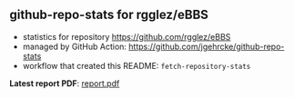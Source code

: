 ## github-repo-stats for rgglez/eBBS

- statistics for repository https://github.com/rgglez/eBBS
- managed by GitHub Action: https://github.com/jgehrcke/github-repo-stats
- workflow that created this README: `fetch-repository-stats`

**Latest report PDF**: [report.pdf](https://github.com/rgglez/rgglez/raw/github-repo-stats/rgglez/eBBS/latest-report/report.pdf)

